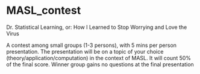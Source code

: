 # MASL_contest
Dr. Statistical Learning, or: How I Learned to Stop Worrying and Love the Virus

A contest among small groups (1-3 persons), with 5 mins per person presentation. The presentation will be on a topic of your choice (theory/application/computation) in the context of MASL. It will count 50% of the final score. Winner group gains no questions at the final presentation
